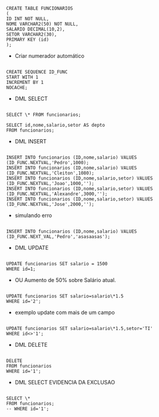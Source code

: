 ```

CREATE TABLE FUNCIONARIOS
(
ID INT NOT NULL,
NOME VARCHAR2(50) NOT NULL,
SALARIO DECIMAL(10,2),
SETOR VARCHAR2(30),
PRIMARY KEY (id)
);

```

- Criar numerador automático

```

CREATE SEQUENCE ID_FUNC
START WITH 1
INCREMENT BY 1
NOCACHE;

```

- DML SELECT

```

SELECT \* FROM funcionarios;

SELECT id,nome,salario,setor AS depto
FROM funcionarios;

```

- DML INSERT

```

INSERT INTO funcionarios (ID,nome,salario) VALUES (ID_FUNC.NEXTVAL,'Pedro',1000);
INSERT INTO funcionarios (ID,nome,salario) VALUES (ID_FUNC.NEXTVAL,'Cleiton',1080);
INSERT INTO funcionarios (ID,nome,salario,setor) VALUES (ID_FUNC.NEXTVAL,'Joao',1000,'');
INSERT INTO funcionarios (ID,nome,salario,setor) VALUES (ID_FUNC.NEXTVAL,'Alexandre',3000,'');
INSERT INTO funcionarios (ID,nome,salario,setor) VALUES (ID_FUNC.NEXTVAL,'Jose',2000,'');

```

- simulando erro

```

INSERT INTO funcionarios (ID,nome,salario) VALUES (ID_FUNC.NEXT_VAL,'Pedro','asasaasas');

```

- DML UPDATE

```

UPDATE funcionarios SET salario = 1500
WHERE id=1;

```

- OU Aumento de 50% sobre Salário atual.

```

UPDATE funcionarios SET salario=salario\*1.5
WHERE id='2';

```

- exemplo update com mais de um campo

```

UPDATE funcionarios SET salario=salario\*1.5,setor='TI'
WHERE id<>'1';

```

- DML DELETE

```

DELETE
FROM funcionarios
WHERE id='1';

```

- DML SELECT EVIDENCIA DA EXCLUSAO

```

SELECT \*
FROM funcionarios;
-- WHERE id='1';

```
